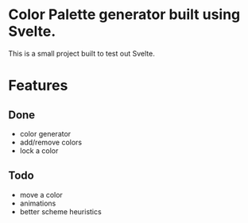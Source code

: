 # Color Palette generator built using Svelte.

This is a small project built to test out Svelte. 

# Features
## Done
- color generator
- add/remove colors
- lock a color

## Todo
- move a color
- animations
- better scheme heuristics
